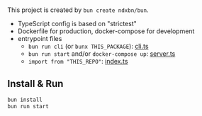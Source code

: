 #

This project is created by `bun create ndxbn/bun`.

- TypeScript config is based on "strictest"
- Dockerfile for production, docker-compose for development
- entrypoint files
  - `bun run cli` (or `bunx THIS_PACKAGE`): [cli.ts](./cli.ts)
  - `bun run start` and/or `docker-compose up`: [server.ts](./server.ts)
  - `import from "THIS_REPO"`: [index.ts](./index.ts)

## Install & Run

```bash
bun install
bun run start
```
